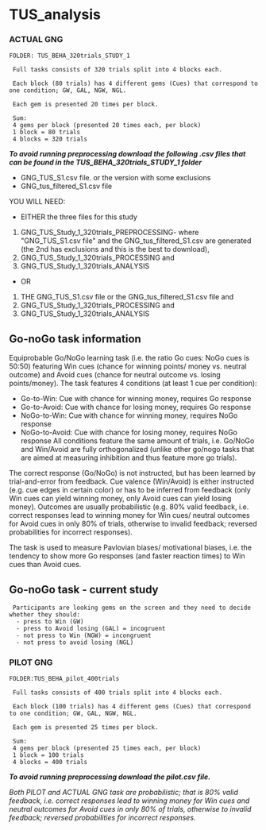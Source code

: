 # TUS_analysis

### ACTUAL GNG 
  
	FOLDER: TUS_BEHA_320trials_STUDY_1

     Full tasks consists of 320 trials split into 4 blocks each.
     
     Each block (80 trials) has 4 different gems (Cues) that correspond to one condition; GW, GAL, NGW, NGL. 
     
     Each gem is presented 20 times per block.
     
     Sum:
     4 gems per block (presented 20 times each, per block)
     1 block = 80 trials
     4 blocks = 320 trials
   
***To avoid running preprocessing download the following .csv files that can be found in the TUS_BEHA_320trials_STUDY_1 folder***
- GNG_TUS_S1.csv file.  or the version with some exclusions
- GNG_tus_filtered_S1.csv file


YOU WILL NEED: 

- EITHER 
the three files for this study 
1. GNG_TUS_Study_1_320trials_PREPROCESSING- where "GNG_TUS_S1.csv file" and the GNG_tus_filtered_S1.csv are generated (the 2nd has exclusions and this is the best to download), 
2. GNG_TUS_Study_1_320trials_PROCESSING and 
3. GNG_TUS_Study_1_320trials_ANALYSIS 


- OR
1. THE GNG_TUS_S1.csv file  or the GNG_tus_filtered_S1.csv file and 
2. GNG_TUS_Study_1_320trials_PROCESSING and 
3. GNG_TUS_Study_1_320trials_ANALYSIS 



## Go-noGo task information
     
Equiprobable Go/NoGo learning task (i.e. the ratio Go cues: NoGo cues is 50:50) featuring Win cues (chance for winning points/ money vs. neutral outcome) and Avoid cues (chance for neutral outcome vs. losing points/money).
The task features 4 conditions (at least 1 cue per condition):
- Go-to-Win: Cue with chance for winning money, requires Go response
- Go-to-Avoid: Cue with chance for losing money, requires Go response
- NoGo-to-Win: Cue with chance for winning money, requires NoGo response
- NoGo-to-Avoid: Cue with chance for losing money, requires NoGo response
All conditions feature the same amount of trials, i.e. Go/NoGo and Win/Avoid are fully orthogonalized (unlike other go/nogo tasks that are aimed at measuring inhibition and thus feature more go trials).

The correct response (Go/NoGo) is not instructed, but has been learned by trial-and-error from feedback.
Cue valence (Win/Avoid) is either instructed (e.g. cue edges in certain color) or has to be inferred from feedback (only Win cues can yield winning money, only Avoid cues can yield losing money).
Outcomes are usually probabilistic (e.g. 80% valid feedback, i.e. correct responses lead to winning money for Win cues/ neutral outcomes for Avoid cues in only 80% of trials, otherwise to invalid feedback; reversed probabilities for incorrect responses).

The task is used to measure Pavlovian biases/ motivational biases, i.e. the tendency to show more Go responses (and faster reaction times) to Win cues than Avoid cues.


## Go-noGo task - current study

     Participants are looking gems on the screen and they need to decide whether they should:
      - press to Win (GW)
      - press to Avoid losing (GAL) = incogruent
      - not press to Win (NGW) = incongruent
      - not press to avoid losing (NGL)
      

      
### PILOT GNG 
    FOLDER:TUS_BEHA_pilot_400trials
     
     Full tasks consists of 400 trials split into 4 blocks each.
     
     Each block (100 trials) has 4 different gems (Cues) that correspond to one condition; GW, GAL, NGW, NGL. 
     
     Each gem is presented 25 times per block.
     
     Sum:
     4 gems per block (presented 25 times each, per block)
     1 block = 100 trials
     4 blocks = 400 trials  
     
***To avoid running preprocessing download the pilot.csv file.***




*Both PILOT and ACTUAL GNG task are probabilistic; that is 80% valid feedback, i.e. correct responses lead to winning money for Win cues and neutral outcomes for Avoid cues in only 80% of trials, 
otherwise to invalid feedback; reversed probabilities for incorrect responses.*







